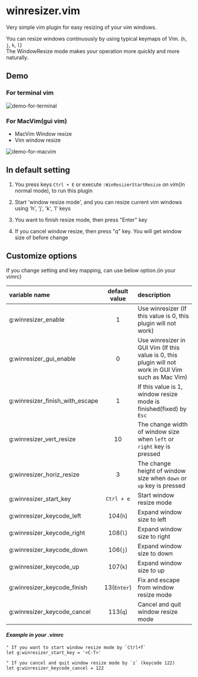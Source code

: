 winresizer.vim
================

Very simple vim plugin for easy resizing of your vim windows.

You can resize windows continuously by using typical keymaps of Vim. (`h`, `j`, `k`, `l`)  
The WindowResize mode makes your operation more quickly and more naturally.

## Demo

### For terminal vim

![demo-for-terminal](https://raw.github.com/wiki/simeji/winresizer/images/demo-for-terminal.gif)

### For MacVim(gui vim)

* MacVim Window resize 
* Vim window resize

![demo-for-macvim](https://raw.github.com/wiki/simeji/winresizer/images/demo-for-gui.gif)

## In default setting

1. You press keys `Ctrl + E` or execute `:WinResizerStartResize` on vim(in normal mode), to run this plugin

2. Start 'window resize mode', and you can resize current vim windows using 'h', 'j', 'k', 'l' keys

3. You want to finish resize mode, then press "Enter" key

4. If you cancel window resize, then press "q" key.
   You will get window size of before change

## Customize options

If you change setting and key mapping, can use below option.(in your vimrc)

|variable name|default value|description|
|:-----------|:---------:|:----------|
|g:winresizer_enable|1|Use winresizer (If this value is 0, this plugin will not work)|
|g:winresizer_gui_enable|0|Use winresizer in GUI Vim (If this value is 0, this plugin will not work in GUI Vim such as Mac Vim)|
|g:winresizer_finish_with_escape|1|If this value is 1, window resize mode is finished(fixed) by `Esc`|
|g:winresizer_vert_resize|10|The change width of window size when `left` or `right` key is pressed|
|g:winresizer_horiz_resize|3|The change height of window size when `down` or `up` key is pressed|
|g:winresizer_start_key|`Ctrl + e`|Start window resize mode|
|g:winresizer_keycode_left|104(`h`)|Expand window size to left|
|g:winresizer_keycode_right|108(`l`)|Expand window size to right|
|g:winresizer_keycode_down|106(`j`)|Expand window size to down|
|g:winresizer_keycode_up|107(`k`)|Expand window size to up|
|g:winresizer_keycode_finish|13(`Enter`)|Fix and escape from window resize mode|
|g:winresizer_keycode_cancel|113(`q`)|Cancel and quit window resize mode|

#### _Example in your .vimrc_

    " If you want to start window resize mode by `Ctrl+T`
    let g:winresizer_start_key = '<C-T>'
    
    " If you cancel and quit window resize mode by `z` (keycode 122)
    let g:winresizer_keycode_cancel = 122
